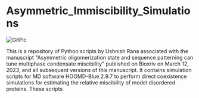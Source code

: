 # Asymmetric_Immiscibility_Simulations

![GitPic](https://github.com/SoftLivingMatter/Asymmetric_Immiscibility_Simulations/assets/68254269/9e1da8c1-3fbf-42c7-a747-d9f13ccc619d)


This is a repository of Python scripts by Ushnish Rana associated with the manuscript "Asymmetric oligomerization state and sequence patterning can tune multiphase condensate miscibility" published on Bioxriv on March 12, 2023, and all subsequent versions of this manuscript. It contains simulation scripts for MD software HOOMD-Blue 2.9.7 to perform direct coexistence simulations for estimating the relative miscibility of model disordered proteins. These scripts 
